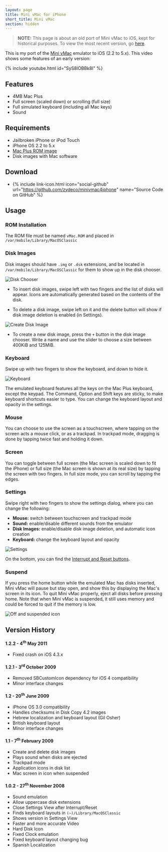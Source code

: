 ```yaml
---
layout: page
title: Mini vMac for iPhone
short_title: Mini vMac
section: hidden
---
```


> **NOTE:** This page is about an old port of Mini vMac to iOS, kept for historical
> purposes. To view the most recent version, go [here](/iphone/minivmac).

This is my port of the [Mini vMac](http://www.gryphel.com/c/minivmac/) emulator
to iOS (2.2 to 5.x). This video shows some features of an early version:

{% include youtube.html id="SyS8lOBBk8I" %}

## Features

* 4MB Mac Plus
* Full screen (scaled down) or scrolling (full size)
* Full simulated keyboard (including all Mac keys)
* Sound

## Requirements

* Jailbroken iPhone or iPod Touch
* iPhone OS 2.2 to 5.x
* [Mac Plus ROM image](http://www.gryphel.com/c/minivmac/start.html)
* Disk images with Mac software

## Download

* {% include link-icon.html icon="social-github" url="https://github.com/zydeco/minivmac4iphone" name="Source Code on GitHub" %}

## Usage

### ROM Installation

The ROM file must be named `vMac.ROM` and placed in `/var/mobile/Library/MacOSClassic`

### Disk Images

Disk images should have `.img` or `.dsk` extensions, and be located in
`/var/mobile/Library/MacOSClassic` for them to show up in the disk chooser.

![Disk Chooser](/images/minivmac4iphone/1-insert-disk.png)

* To insert disk images, swipe left with two fingers and the list of disks will
    appear. Icons are automatically generated based on the contents of the disk.

* To delete a disk image, swipe left on it and the delete button will show if disk
    image deletion is enabled (in Settings).

![Create Disk Image](/images/minivmac4iphone/2-new-disk.png)

* To create a new disk image, press the `+` button in the disk image chooser.
    Write a name and use the slider to choose a size between 400KiB and 125MiB.

### Keyboard

Swipe up with two fingers to show the keyboard, and down to hide it.

![Keyboard](/images/minivmac4iphone/3-keyboard.png)

The emulated keyboard features all the keys on the Mac Plus keyboard, except
the keypad. The Command, Option and Shift keys are sticky, to make keyboard
shortcuts easier to type. You can change the keyboard layout and opacity in the
settings.

### Mouse

You can choose to use the screen as a touchscreen, where tapping on the screen
acts a mouse click, or as a trackpad. In trackpad mode, dragging is done by
tapping twice fast and holding it down.

### Screen

You can toggle between full screen (the Mac screen is scaled down to fit the
iPhone) or full size (the Mac screen is shown at its real size) by tapping the
screen with two fingers. In full size mode, you can scroll by tapping the edges.

### Settings

Swipe right with two fingers to show the settings dialog, where you can change
the following:

* **Mouse:** switch between touchscreen and trackpad mode
* **Sound:** enable/disable different sounds from the emulator
* **Disk Images:** enable/disable disk image deletion, and automatic icon creation
* **Keyboard:** change the keyboard layout and opacity

![Settings](/images/minivmac4iphone/4-settings.png)

On the bottom, you can find the [Interrupt and Reset buttons](https://en.wikipedia.org/wiki/Programmer%27s_key).

### Suspend

If you press the home button while the emulated Mac has disks inserted, Mini
vMac will pause but stay open, and show this by displaying the Mac's screen in
its icon. To quit Mini vMac properly, eject all disks before pressing home.
Note that when Mini vMac is suspended, it still uses memory and could be forced
to quit if the memory is low.

![Off and suspended icon](/images/minivmac4iphone/5-suspended-icon.png)

## Version History

#### 1.2.2 - 4<sup>th</sup> May 2011

* Fixed crash on iOS 4.3.x

#### 1.2.1 - 3<sup>rd</sup> October 2009

* Removed SBCustomIcon dependency for iOS 4 compatibility
* Minor interface changes

#### 1.2 - 20<sup>th</sup> June 2009

* iPhone OS 3.0 compatibility
* Handles checksums in Disk Copy 4.2 images
* Hebrew localization and keyboard layout (Gil Osher)
* British keyboard layout
* Minor interface changes

#### 1.1 -  7<sup>th</sup> February 2009

* Create and delete disk images
* Plays sound when disks are ejected
* Trackpad mode
* Application icons in disk list
* Mac screen in icon when suspended

#### 1.0.2 - 27<sup>th</sup> November 2008

* Sound emulation
* Allow uppercase disk extensions
* Close Settings View after Interrupt/Reset
* Finds keyboard layouts in `(~)/Library/MacOSClassic`
* Shows version in Settings View
* Faster and more accurate Video
* Hard Disk Icon
* Fixed Clock emulation
* Fixed keyboard layout changing bug
* Spanish Localization